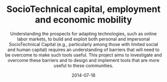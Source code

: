 ---
layout: project
title: SocioTechnical capital, employment and economic mobility
permalink: /projects/:title
subtitle: Understanding the prospects for adapting technologies, such as online labor markets, to build and exploit both personal and impersonal SocioTechnical Capital (e.g., particularly among those with limited social and human capital) requires an understanding of barriers that will need to be overcome to make such tools useful. This project aims to investigate and overcome these barriers and to design and implement tools that are more useful to these communities.
date: 2014-07-18
img: dreams.png
thumbnail: dreams-thumbnail.png
alt: image-alt
client: Start Bootstrap
categories: present
description: Understanding the prospects for adapting technologies, such as online labor markets, to build and exploit both personal and impersonal SocioTechnical Capital (e.g., particularly among those with limited social and human capital) requires an understanding of barriers that will need to be overcome to make such tools useful. This project aims to investigate and overcome these barriers and to design and implement tools that are more useful to these communities.
---